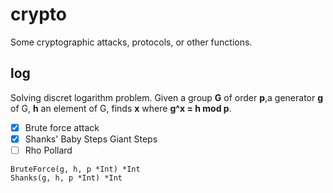 # crypto
Some cryptographic attacks, protocols, or other functions.

## log
Solving discret logarithm problem. Given a group **G** of order **p**,a generator **g** of G, **h** an element of G, finds **x** where **g^x = h mod p**.
 - [x] Brute force attack
 - [x] Shanks' Baby Steps Giant Steps
 - [ ] Rho Pollard
```
BruteForce(g, h, p *Int) *Int
Shanks(g, h, p *Int) *Int 
```
